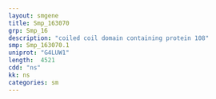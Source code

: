 ```yaml
---
layout: smgene
title: Smp_163070
grp: Smp_16
description: "coiled coil domain containing protein 108"
smp: Smp_163070.1
uniprot: "G4LUW1"
length:  4521
cdd: "ns"
kk: ns
categories: sm
---
```

